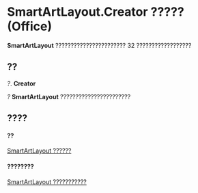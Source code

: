
# SmartArtLayout.Creator ????? (Office)

 **SmartArtLayout** ??????????????????????? 32 ??????????????????


## ??

 _?_. **Creator**

 _?_ **SmartArtLayout** ???????????????????????


## ????


#### ??


[SmartArtLayout ??????](f8d9db83-86f7-4830-096d-5d15368ab6b1.md)
#### ????????


[SmartArtLayout ???????????](http://msdn.microsoft.com/library/addb351f-b586-c4a1-e3d2-ad170e0ed750%28Office.15%29.aspx)